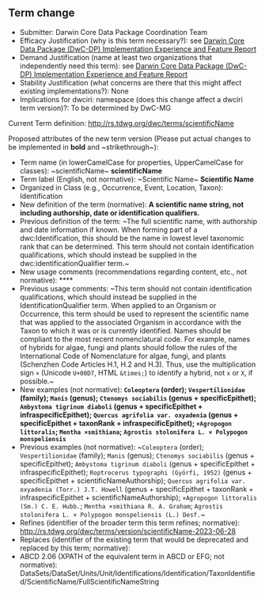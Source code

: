## Term change

* Submitter: Darwin Core Data Package Coordination Team
* Efficacy Justification (why is this term necessary?): see [Darwin Core Data Package (DwC-DP) Implementation Experience and Feature Report](https://gbif.github.io/dwc-dp/docs/dwc_dp_implementation_feature_reports.pdf)
* Demand Justification (name at least two organizations that independently need this term): see [Darwin Core Data Package (DwC-DP) Implementation Experience and Feature Report](https://gbif.github.io/dwc-dp/docs/dwc_dp_implementation_feature_reports.pdf)
* Stability Justification (what concerns are there that this might affect existing implementations?): None
* Implications for dwciri: namespace (does this change affect a dwciri term version)?: To be determined by DwC-MG

Current Term definition: http://rs.tdwg.org/dwc/terms/scientificName

Proposed attributes of the new term version (Please put actual changes to be implemented in **bold** and ~strikethrough~):

* Term name (in lowerCamelCase for properties, UpperCamelCase for classes): ~scientificName~ **scientificName**
* Term label (English, not normative): ~Scientific Name~ **Scientific Name**
* Organized in Class (e.g., Occurrence, Event, Location, Taxon): Identification
* New definition of the term (normative): **A scientific name string, not including authorship, date or identification qualifiers.**
* Previous definition of the term: ~The full scientific name, with authorship and date information if known. When forming part of a dwc:Identification, this should be the name in lowest level taxonomic rank that can be determined. This term should not contain identification qualifications, which should instead be supplied in the dwc:identificationQualifier term.~
* New usage comments (recommendations regarding content, etc., not normative): **** 
* Previous usage comments: ~This term should not contain identification qualifications, which should instead be supplied in the IdentificationQualifier term. When applied to an Organism or Occurrence, this term should be used to represent the scientific name that was applied to the associated Organism in accordance with the Taxon to which it was or is currently identified. Names should be compliant to the most recent nomenclatural code. For example, names of hybrids for algae, fungi and plants should follow the rules of the International Code of Nomenclature for algae, fungi, and plants (Schenzhen Code Articles H.1, H.2 and H.3). Thus, use the multiplication sign `×` (Unicode `U+00D7`, HTML `&times;`) to identify a hybrid, not `x` or `X`, if possible.~
* New examples (not normative): **`Coleoptera` (order); `Vespertilionidae` (family); `Manis` (genus); `Ctenomys sociabilis` (genus + specificEpithet); `Ambystoma tigrinum diaboli` (genus + specificEpithet + infraspecificEpithet); `Quercus agrifolia var. oxyadenia` (genus + specificEpithet + taxonRank + infraspecificEpithet); `×Agropogon littoralis`; `Mentha ×smithiana`; `Agrostis stolonifera L. × Polypogon monspeliensis`**
* Previous examples (not normative): ~`Coleoptera` (order); `Vespertilionidae` (family); `Manis` (genus); `Ctenomys sociabilis` (genus + specificEpithet); `Ambystoma tigrinum diaboli` (genus + specificEpithet + infraspecificEpithet); `Roptrocerus typographi (Györfi, 1952)` (genus + specificEpithet + scientificNameAuthorship); `Quercus agrifolia var. oxyadenia (Torr.) J.T. Howell` (genus + specificEpithet + taxonRank + infraspecificEpithet + scientificNameAuthorship); `×Agropogon littoralis (Sm.) C. E. Hubb.`; `Mentha ×smithiana R. A. Graham`; `Agrostis stolonifera L. × Polypogon monspeliensis (L.) Desf.`~
* Refines (identifier of the broader term this term refines; normative): http://rs.tdwg.org/dwc/terms/version/scientificName-2023-06-28
* Replaces (identifier of the existing term that would be deprecated and replaced by this term; normative): 
* ABCD 2.06 (XPATH of the equivalent term in ABCD or EFG; not normative): DataSets/DataSet/Units/Unit/Identifications/Identification/TaxonIdentified/ScientificName/FullScientificNameString
